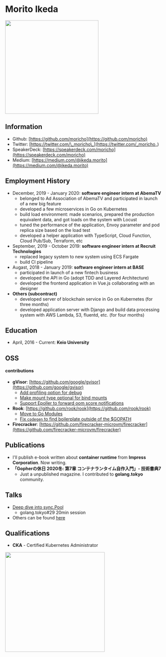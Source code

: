 # Morito Ikeda

<img width="300" src="https://moricho.github.io/images/kuma.jpeg">

## Information
- Github: [https://github.com/moricho](https://github.com/moricho)
- Twitter: [https://twitter.com/\_moricho\_](https://twitter.com/_moricho_)
- SpeakerDeck: [https://speakerdeck.com/moricho](https://speakerdeck.com/moricho)
- Medium: [https://medium.com/@ikeda.morito](https://medium.com/@ikeda.morito)

## Employment History
- December, 2019 - January 2020: __software engineer intern at AbemaTV__
  - belonged to Ad Association of AbemaTV and participated in launch of a new big feature
  - developed a few microservices in Go on Kubernetes
  - build load environment: made scenarios, prepared the production equivalent data, and got loads on the system with Locust
  - tuned the performance of the application, Envoy parameter and pod replica size based on the load test
  - developed a helper application with TypeScript, Cloud Function, Cloud Pub/Sub, Terraform, etc
- September, 2019 - October 2019: __software engineer intern at Recruit Technologies__
  - replaced legacy system to new system using ECS Fargate
  - build CI pipeline
- Augast, 2018 - January 2019: __software engineer intern at BASE__
  - participated in launch of a new fintech business
  - developed the API in Go (adopt TDD and Layered Architecture)
  - developed the frontend application in Vue.js collaborating with an designer
- __Others (subcontract)__
  - developed server of blockchain service in Go on Kubernetes (for three months)
  - developed application server with Django and build data processing system with AWS Lambda, S3, fluentd, etc. (for four months)

## Education
- April, 2016 - Current: __Keio University__

## OSS

#### contributions

- __gVisor__: [https://github.com/google/gvisor](https://github.com/google/gvisor)
  - [Add profiling option for debug](https://github.com/google/gvisor/pull/1951)
  - [Make mount type optional for bind mounts](https://github.com/google/gvisor/pull/2487)
  - [Support Epoller to forward oom score notifications](https://github.com/google/gvisor-containerd-shim/issues/56)
- __Rook__: [https://github.com/rook/rook](https://github.com/rook/rook)
  - [Move to Go Modules](https://github.com/rook/rook/pull/4984)
  - [Fix `codegen` to find boilerplate outside of the $GOPATH](https://github.com/rook/rook/pull/5110)
- __Firecracker__: [https://github.com/firecracker-microvm/firecracker](https://github.com/firecracker-microvm/firecracker)

## Publications
- I'll publish e-book written about __container runtime__ from __Impress Corporation__. Now writing.
- __「Gopherの休日 2020冬: 第7章 コンテナランタイム自作入門」- 技術書典7__
  - Just a unpublished magazine. I contributed to __golang.tokyo__ community.

## Talks
- [Deep dive into sync.Pool](https://speakerdeck.com/moricho/deep-dive-into-sync-dot-pool)
  - golang.tokyo#29 20min session
- Others can be found [here](https://speakerdeck.com/moricho)

## Qualifications
- __CKA__ - Certified Kubernetes Administrator

<img width="320" src="https://moricho.github.io/images/cka.png">
